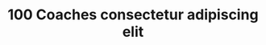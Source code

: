 ---
templateKey: contact-page
title: 100 Coaches consectetur adipiscing elit
lede: >
  Lorem ipsum dolor sit amet, consectetur adipiscing elit, sed do eiusmod tempor
  incididunt ut labore et dolore magna aliqua. Consectetur adipiscing elit, sed
  do eiusmod tempor incididunt ut labore et dolore magna aliqua. 
email: loremipsum@gmail.com
phone: 12345798
services:
    - title: lorem ipsum
      description: Lorem ipsum dolor sit amet, consectetur adipiscing elit, sed do eiusmod tempor incididunt ut labore et dolore magna aliqua. Consectetur adipiscing elit, sed do eiusmod tempor incididunt ut labore et dolore  gna aliqua. Lorem ipsum dolor sit amet, consectetur adipiscing elit.
      oach: Lorem ipsum
---